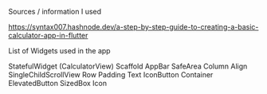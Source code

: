 Sources / information I used

https://syntax007.hashnode.dev/a-step-by-step-guide-to-creating-a-basic-calculator-app-in-flutter


List of Widgets used in the app

StatefulWidget (CalculatorView)
Scaffold
AppBar
SafeArea
Column
Align
SingleChildScrollView
Row
Padding
Text
IconButton
Container
ElevatedButton
SizedBox
Icon
